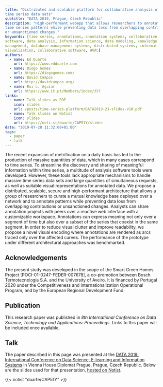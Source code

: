 ```yaml
---
title: "Distributed and scalable platform for collaborative analysis of massive
time series data sets"
subtitle: "DATA 2019, Prague, Czech Republic"
description: "High-performant webapp that allows researchers to annotate
time series patterns while preventing data loss from overlapping contributions
or unsanctioned changes."
keywords: [time series, annotations, annotation systems, collaborative
software, data analysis, information science, data modeling, knowledge
management, database management systems, distributed systems, information
visualization, collaborative software, HVAC]
authors:
  - name: Ed Duarte
    url: https://www.edduarte.com
  - name: Diogo Gomes
    url: https://diogogomes.com/
  - name: David Campos
    url: http://davidcampos.org/
  - name: Rui L. Aguiar
    url: https://www.it.pt/Members/Index/357
links:
  - name: Talk slides as PDF
    icon: slides
    url: /posts/time-series-platform/DATA2019-21-slides-v10.pdf
  - name: Talk slides on Notist
    icon: slides
    url: https://noti.st/duarte/CAP51Y/slides
date: "2019-07-28 11:32:00+01:00"
tags:
  - paper
  - talk
---
```


The recent expansion of metrification on a daily basis has led to the
production of massive quantities of data, which in many cases correspond to
time series. To streamline the discovery and sharing of meaningful information
within time series, a multitude of analysis software tools were developed.
However, these tools lack appropriate mechanisms to handle massive time series
data sets and large quantities of simultaneous requests, as well as suitable
visual representations for annotated data. We propose a distributed, scalable,
secure and high-performant architecture that allows a group of researchers to
curate a mutual knowledge base deployed over a network and to annotate patterns
while preventing data loss from overlapping contributions or unsanctioned
changes. Analysts can share annotation projects with peers over a reactive web
interface with a customizable workspace. Annotations can express meaning not
only over a segment of time but also over a subset of the series that coexist
in the same segment. In order to reduce visual clutter and improve readability,
we propose a novel visual encoding where annotations are rendered as arcs
traced only over the affected curves. The performance of the prototype under
different architectural approaches was benchmarked.


## Acknowledgements

The present study was developed in the scope of the Smart Green Homes Project
[POCI-01-0247-FEDER-007678], a co-promotion between Bosch Termotecnologia S.A.
and the University of Aveiro. It is financed by Portugal 2020 under the
Competitiveness and Internationalization Operational Program, and by the
European Regional Development Fund.


## Publication

This research paper was published in _8th International Conference on Data
Science, Technology and Applications: Proceedings_. Links to this paper will be
included once available.


## Talk

The paper described in this page was presented at the [DATA 2019: International
Conference on Data Science, E-learning and Information
Systems](http://www.dataconference.org) in Vienna House Diplomat Prague,
Prague, Czech Republic. Below are the slides used for that presentation,
[hosted on Notist](https://noti.st/duarte/CAP51Y/slides).

{{< notist "duarte/CAP51Y" >}}

